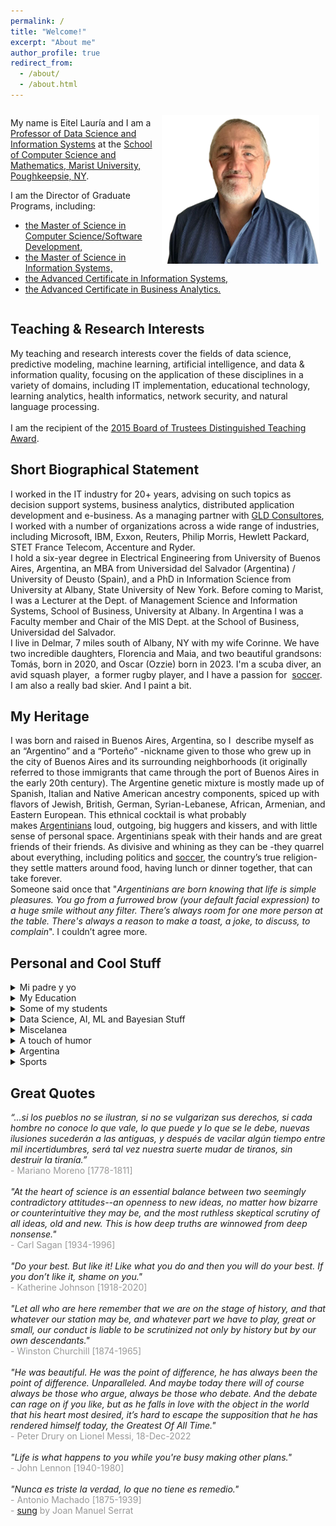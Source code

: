 ```yaml
---
permalink: /
title: "Welcome!"
excerpt: "About me"
author_profile: true
redirect_from: 
  - /about/
  - /about.html
---
```

<div style="display: flex; flex-wrap: wrap;">
  <div style="flex: 1;">
    <img src="/images/Yo-2022-06-17-13-33-18.png" alt="Eitel Lauría" style="width: 50%; float: right; max-width: 100%; height: auto; margin: 10px;"/>
    <p>
      My name is Eitel Lauría and I am a <a href="https://www.marist.edu/w/profiles/eitel-lauria">Professor of Data Science and Information Systems</a> at the  
      <a href="https://www.marist.edu/computer-science-math">School of Computer Science and Mathematics, Marist University, Poughkeepsie, NY</a>.
    </p>
    <p>
      I am the Director of Graduate Programs, including:
    </p>
    <ul>
      <li><a href="https://www.marist.edu/computer-science-math/graduate/ms/software-devel">the Master of Science in Computer Science/Software Development,</a></li>
      <li><a href="https://www.marist.edu/computer-science-math/msis">the Master of Science in Information Systems,</a></li>
      <li><a href="https://www.marist.edu/computer-science-math/graduate/info-systems/is-cert">the Advanced Certificate in Information Systems,</a></li>
      <li><a href="https://www.marist.edu/computer-science-math/graduate/business-analytics">the Advanced Certificate in Business Analytics.</a></li>
    </ul> 
  </div>
</div>

<h2>Teaching & Research Interests</h2>
My teaching and research interests cover the fields of data science, predictive modeling, machine learning, artificial intelligence, and data & information quality, focusing on the application of these disciplines in a variety of domains, including IT implementation, educational technology, learning analytics, health informatics, network security, and natural language processing.<br><br>
I am the recipient of the <a href="/BOTAward2015/">2015 Board of Trustees Distinguished Teaching Award</a>.

<h2>Short Biographical Statement</h2>
I worked in the IT industry for 20+ years, advising on such topics as decision support systems, business analytics, distributed application development and e-business. As a managing partner with <a href="https://www.gldconsultores.com/">GLD Consultores</a>, I worked with a number of organizations across a wide range of industries, including Microsoft, IBM, Exxon, Reuters, Philip Morris, Hewlett Packard, STET France Telecom, Accenture and Ryder.<br>
I hold a six-year degree in Electrical Engineering from University of Buenos Aires, Argentina, an MBA from Universidad del Salvador (Argentina) / University of Deusto (Spain), and a PhD in Information Science from University at Albany, State University of New York. Before coming to Marist, I was a Lecturer at the Dept. of Management Science and Information Systems, School of Business, University at Albany. In Argentina I was a Faculty member and Chair of the MIS Dept. at the School of Business, Universidad del Salvador.<br>
I live in Delmar, 7 miles south of Albany, NY with my wife Corinne. We have two incredible daughters, Florencia and Maia, and two beautiful grandsons: Tomás, born in 2020, and Oscar (Ozzie) born in 2023. I'm a scuba diver, an avid squash player,  a former rugby player, and I have a passion for  <a href="https://vimeo.com/782604490">soccer</a>. I am also a really bad skier. And I paint a bit.

<h2>My Heritage</h2>
I was born and raised in Buenos Aires, Argentina, so I  describe myself as an “Argentino” and a “Porteño” -nickname given to those who grew up in the city of Buenos Aires and its surrounding neighborhoods (it originally referred to those immigrants that came through the port of Buenos Aires in the early 20th century). The Argentine genetic mixture is mostly made up of Spanish, Italian and Native American ancestry components, spiced up with flavors of Jewish, British, German, Syrian-Lebanese, African, Armenian, and Eastern European. This ethnical cocktail is what probably makes <a href="https://www.therealargentina.com/argentinian-or-argentinean-decision-decisions">Argentinians</a> loud, outgoing, big huggers and kissers, and with little sense of personal space. Argentinians speak with their hands and are great friends of their friends. As divisive and whining as they can be -they quarrel about everything, including politics and <a href="https://vimeo.com/907844838">soccer</a>, the country’s true religion- they settle matters around food, having lunch or dinner together, that can take forever.<br> Someone said once that "<i>Argentinians are born knowing that life is simple pleasures. You go from a furrowed brow (your default facial expression) to a huge smile without any filter. There’s always room for one more person at the table. There's always a reason to make a toast, a joke, to discuss, to complain</i>". I couldn’t agree more.


<h2>Personal and Cool Stuff</h2>
<details><summary>Mi padre y yo</summary><blockquote>
  <a href="/el_ingeniero_y_yo/">Eitel Lauría by Eitel Lauría</a> 
   <!--  
  <a href="https://foxweb.marist.edu/users/jf4n/el_ingeniero_y_yo.htm">Eitel Lauría by Eitel Lauría</a>
  -->
</blockquote></details>
<details><summary>My Education</summary><blockquote>
  <ul>
 	<li>
    <a href="https://www.albany.edu/cehc/programs/phd-information-science">Inf. Science UAlbany</a>
  </li>
 	<li>
    <a href="https://omega0.xyz/omega8008/">Omega UAlbany</a>
  </li>
 	<li>
    <a href="http://www.usal.edu.ar/">Univ. del Salvador</a>
  </li>
 	<li>
    <a href="https://www.deusto.es/cs/Satellite/deusto/es/universidad-deusto">Universidad de Deusto</a>
  </li>
 	<li>
    <a href="http://www.fi.uba.ar/">UBA - Engineering</a>
  </li>
 	<li>
<a href="https://stalbans.esc.edu.ar/">St. Alban's College</a>
</li>
</ul>
</blockquote></details>
<details><summary>Some of my students</summary><blockquote>
<ul>
 	<li><a href="/gallery/">Photo Gallery</a></li>
</ul>
</blockquote></details>
<details><summary>Data Science, AI, ML and Bayesian Stuff</summary><blockquote>
  <ul>
 	<li>
<a href="https://www.kaggle.com/" target="_blank" >Kaggle</a>
</li>
 	<li>
<a href="https://ai.google/" target="_blank" >Google AI</a>
</li>
 	<li>
<a href="https://openai.com/" target="_blank" >Open AI</a>
</li>
 	<li>
<a href="https://foxweb.marist.edu/users/jf4n/PostPredIntervals.htm" target="_blank" >Simulating Posterior Pred Intervals</a>
</li>
 	<li>
<a href="https://foxweb.marist.edu/users/jf4n/LogBivariateLikelihood.htm" target="_blank" >Sampling by Markov Chain Monte Carlo</a>
</li>
 	<li>
<a href="https://playground.tensorflow.org/#activation=tanh&amp;batchSize=10&amp;dataset=circle&amp;regDataset=reg-plane&amp;learningRate=0.03&amp;regularizationRate=0&amp;noise=0&amp;networkShape=4,2&amp;seed=0.51381&amp;showTestData=false&amp;discretize=false&amp;percTrainData=50&amp;x=true&amp;y=true&amp;xTimesY=fals" target="_blank" >Neural net playground</a>
</li>
 	<li>
<a href="https://www.deeplearningbook.org/" target="_blank" >Deep Learning Book</a>
</li>
 	<li>
<a href="https://www.anaconda.com/" target="_blank" >Python Anaconda</a>
</li>
 	<li>
<a href="https://towardsdatascience.com/" target="_blank" >Towards Data Science</a>
</li>
 	<li>
<span lang="en-us"><a href="https://www.datavis.ca/gallery/" target="_blank" >Gallery of Data Visualization</a></span>
</li>
 	<li>
<a href="http://kdd.ics.uci.edu/" target="_blank" >UCI KDD Archive</a>
</li>
 	<li>
<a href="https://www.tensorflow.org/" target="_blank" >Tensorflow</a>
</li>
 	<li>
<a href="http://www.r-project.org/" target="_blank" >R (statistical computing)</a>
</li>
 	<li>
<span lang="en-us"><a href="http://www.mathworks.com/" target="_blank" >MATLAB site</a></span>
</li>
 	<li>
<a href="https://www.ibm.com/products/spss-modeler" target="_blank" >IBM SPSS Modeler</a>
</li>
 	<li>
<span lang="en-us"><a href="http://research.microsoft.com/" target="_blank" >Microsoft Research</a></span>
</li>
 	<li>
<a href="https://pytorch.org/" target="_blank" >Pytorch</a>
</li>
 	<li>
<a href="https://lightning.ai/pages/open-source/" target="_blank" >(Pytorch) Lightning</a>
</li>
 	<li>
<a href="https://www.ibm.com/watson#watsonxai" target="_blank" >IBM Watsonx</a>
</li>
 	<li>
<span lang="en-us"><a href="http://www.norsys.com/" target="_blank" >Norsys' Netica</a></span>
</li>
 	<li>
<a href="https://www.kdnuggets.com/" target="_blank" >KDD nuggets</a>
</li>
 	<li>
<a href="https://keras.io/" target="_blank" >Keras</a>
</li>
 	<li>
<a href="http://news.mit.edu/topic/machine-learning" target="_blank" >MIT news - Machine Learning</a>
</li>
 	<li>
<a href="https://machinelearningmastery.com/" target="_blank" >Machine Learning Mastery</a>
</li>
 	<li>
<a href="http://work.caltech.edu/telecourse.html" target="_blank" >Learning From data</a> (Yaser Abu-Mostafa)
</li>
 	<li><a href="https://scikit-learn.org/stable/" target="_blank" >Scikit-Learn</a></li>
</ul>
</blockquote></details>
<details><summary>Miscelanea</summary><blockquote>
<ul>
 	<li>
<a href="/unbeliever/">Unbeliever's Quest</a>    
</li>
 	<li>
<a href="https://youtu.be/ipRvjS7q1DI" target="_blank" >Richard Feynman: Can Machines Think?</a>
</li>
 	<li>
<a href="http://www.bigear.org/vol1no2/sagan.htm" target="_blank" >SETI, by Carl Sagan</a>
</li>
 	<li>
<a href="http://setiathome.ssl.berkeley.edu/" target="_blank" >SETI<span lang="en-us">@home</span></a>
</li>
 	<li>
<a href="http://www.skeptic.com/" target="_blank"  name="top">The Skeptics Society</a><a href="https://www.youtube.com/watch?v=wupToqz1e2g" target="_blank"  name="top"></a>
</li>
 	<li>
<a href="https://www.wnycstudios.org/podcasts/radiolab/articles/best-medicine">Staph Retreat (Radio Lab)</a>
</li>
 	<li>
<a href="https://www.youtube.com/watch?v=wupToqz1e2g" target="_blank"  name="top">Pale Blue Dot</a>
</li>
 	<li>
<span lang="en-us"><a href="http://www.winstonchurchill.org/" target="_blank" >Churchill, person of the century</a></span>
</li>
 	<li>
<span lang="en-us"><a href="https://escapepod.org/2009/04/10/ep194-exhalation/" target="_blank" >Exhalation (Ted Chiang)</a></span>
</li>
 	<li>
<a href="https://youtu.be/HrDasvAgEPY" target="_blank" >Serrat:  Si la Muerte Pisa Mi Huerto</a>
</li>
 	<li>
<a href="http://www.caveofmagic.com/pickcrd2.htm" target="_blank" >A bit of magic</a>
</li>
 	<li>
<a href="https://electricsheep.org/">Electric Sheep</a>
</li>
 	<li>
<a href="https://www.distributed.net/Main_Page">Distributed.net</a>
</li>
 	<li>
<a href="https://www.worldcommunitygrid.org/">World Community Grid</a>          
<!-- <a href="/el_inge_y_yo/">World Community Grid</a>  -->         
</li>
 	<li>
<a href="http://www.helenshulman.com/">Helen Shulman's paintings</a>
</li>
</ul>
</blockquote></details>
<details><summary>A touch of humor</summary><blockquote>
<ul>
 	<li>
<a href="https://www.smart-jokes.org/two-cows-economics-explained.html" target="_blank" >Two Cows </a>
</li>
 	<li>
<span lang="en-us"><a href="https://www.smart-jokes.org/god-tenure-university.html" target="_blank" >Why God was never granted tenure</a></span>
</li>
 	<li>
<a href="https://kubik.org/lighter/yzerok.htm" name="top">The Y zero K problem</a>
</li>
 	<li>
<a href="http://churchofgoogle.org/" target="_blank" >The Reformed Church of Google</a>
</li>
 	<li>
<a href="https://www.smart-jokes.org/how-it-projects-really-work.html" target="_blank" >IT projects &amp; tree swings</a>
</li>
 	<li>
<a href="https://xkcd.com/" target="_blank" >xkcd</a>
</li>
</ul>
</blockquote></details>
<details><summary>Argentina</summary><blockquote>
<ul>
 	<li>
<a href="https://bcn.gob.ar/uploads/BasesAlberdi.pdf" target="_blank" >Las Bases de Alberdi (in Spanish)</a>
</li>
 	<li>
<a href="http://en.wikipedia.org/wiki/Jos%C3%A9_de_San_Mart%C3%ADn" target="_blank" >José de San Martín</a>
</li>
 	<li>
<a href="http://es.wikipedia.org/wiki/Mariano_Moreno" target="_blank" >Mariano Moreno (in Spanish)</a>
</li>
 	<li>
<a href="https://www.youtube.com/watch?v=Aa_N71VXQnM" target="_blank" >Mi Buenos Aires querido  (Gardel)</a>
</li>
 	<li>
<a href="https://www.nationalgeographic.com/travel/destinations/south-america/argentina/local-guide-buenos-aires/" target="_blank" >A local's guide to Buenos Aires</a>
</li>
 	<li>
<span style="color: #626262;"><a href="https://www.poetryfoundation.org/poets/jorge-luis-borges">Jorge Luis Borges</a> </span>
</li>
 	<li>
<span style="color: #626262;"><a href="http://www.youtube.com/watch?v=QCmP4bEJfOg&amp;feature=related">Adios Nonino (Astor Piazzola)</a></span>
</li>
 	<li>
<a href="http://en.wikipedia.org/wiki/Les_Luthiers" target="_blank" >Les Luthiers </a>
</li>
 	<li>
<a href="https://www.youtube.com/watch?v=l5fVzdOgBxM" target="_blank" >Añoralgias (Les Luthiers)</a>
</li>
 	<li>
<a href="http://www.mongabay.com/ice_01.htm" target="_blank" >The Perito Moreno Glacier</a>
</li>
 	<li>
<a href="https://travel.usnews.com/Argentine_Patagonia/" target="_blank" >Patagonia Argentina</a>
</li>
 	<li>
<a href="https://www.iesabroad.org/study-abroad/blogs/mho10caseedu/iguazu-falls-why-another-waterfall-will-never-impress-me-again?gclid=CjwKCAjwgviIBhBkEiwA10D2j3XbeFza-qCuvOYqhAMv9q0XChsyJIxoTyqOsDLVEVm5ODMs3oixyBoCqikQAvD_BwE#sthash.tZolsZBS.dpbs" target="_blank" >Iguazu Falls</a>
</li>
 	<li>
<a href="https://vamospanish.com/discover/yerba-mate-ultimate-guide/" target="_blank" >El  Mate</a>
</li>
 	<li>
<a href="https://blog.winesofargentina.com/" target="_blank" >Wines of Argentina</a>
</li>
 	<li>
<a href="http://www.luigibosca.com.ar/" target="_blank" >Luigi Bosca (great wine!)</a>
</li>
 	<li><a href="https://vimeo.com/911734840" target="_blank" >Muchachos (trailer). Worth watching...</a></li>
</ul>
</blockquote></details>
<details><summary>Sports</summary><blockquote>
<ul>
 	<li>
<a href="http://www.clubsanalbano.com/">Club San Albano</a>
</li>
 	<li>
<a href="https://lapaginamillonaria.com/">River Plate </a>
</li>
 	<li>
<a href="https://www.fcbarcelona.com/en/">Barcelona FC</a>
</li>
 	<li>
<a href="https://www.youtube.com/watch?v=4vashrNoXTE" target="_blank" >Maradona: Live is Life</a>
</li>
 	<li>
<a href="https://youtu.be/4u6935V-wzk">Where is Messi ?</a>
</li>
 	<li>
<a href="https://www.youtube.com/watch?v=RM0ql8360J4" target="_blank" >Messi- Impossible Talent</a>
</li>
 	<li>
<a href="https://www.youtube.com/watch?v=AJUhzQEPCvE" target="_blank" >Manu Ginobili</a>
</li>
 	<li>
<span style="color: #626262;"><a href="https://youtu.be/PbNIfxcuGWU" target="_blank" >Best goal <u>EVER</u> </a></span>
</li>
 	<li>
<a href="https://youtu.be/cAehMNYw0ig" target="_blank" >Messi copycatting Maradona</a>
</li>
 	<li>
<a href="http://www.clubsanalbano.com/" target="_blank" >Club San Albano</a>
</li>
 	<li>
<a href="http://www.uar.com.ar/" target="_blank" >Argentine Rugby Union (UAR)</a>
</li>
 	<li>
<a href="http://www.youtube.com/watch?v=ogXWpBG-NjI" target="_blank" >Los Pumas - Tribute</a>
</li>
 	<li>
<a href="https://www.youtube.com/watch?v=tdMCAV6Yd0Y" target="_blank" >All Blacks' Haka </a>
</li>
 	<li>
<a href="https://www.planetrugby.com/" target="_blank" >Planet Rugby</a>
</li>
 	<li>
<a href="http://www.rugbytime.com/" target="_blank" >Rugby Time</a>
</li>
 	<li>
<a href="http://www.mikeball.com/" target="_blank" ><span lang="es-ar">Mike Ball </span>(Aussie Diving)</a>
</li>
 	<li>
<a href="http://www.seadivers.com.br/" target="_blank" >Sea Divers (SC, Brazil)</a>
</li>
 	<li>
<a href="http://www.stuartcove.com/" target="_blank" >Stuart Cove's Shark Diving</a>
</li>
 	<li>
<a href="http://www.diveparadise.com/" target="_blank" >Dive Paradise (Cozumel)</a>
</li>
 	<li>
<a href="https://psaworldtour.com/" target="_blank" >Professional Squash Association</a>
</li>
 	<li>
<a href="https://www.youtube.com/user/psasquashtv">PSA SquashTV</a>
</li>
 	<li>
<a href="https://www.youtube.com/watch?v=sSvzNWQQl90" target="_blank" >White vs Gaultier</a>
</li>
 	<li>
<a href="https://www.youtube.com/playlist?list=PLC8lS6EGQ-Q50fsZXQyunY_ZVRfUCvvba" target="_blank" >My SCUBA diving video clips</a>
</li>
</ul>
</blockquote></details>


<h2>Great Quotes</h2>
<div>
    <i>“...si los pueblos no se ilustran, si no se vulgarizan sus derechos, si cada hombre no conoce lo que vale, lo que puede y lo que se le debe, nuevas ilusiones sucederán a las antiguas, y después de vacilar algún tiempo entre mil incertidumbres, será tal vez nuestra suerte mudar de tiranos, sin destruir la tiranía.”</i><br>
    <div style="color: #999999; text-align:left;">- Mariano Moreno [1778-1811]</div>
</div>
<br>
<div>
    <i>"At the heart of science is an essential balance between two seemingly contradictory attitudes--an openness to new ideas, no matter how bizarre or counterintuitive they may be, and the most ruthless skeptical scrutiny of all ideas, old and new. This is how deep truths are winnowed from deep nonsense."</i><br>
    <div style="color: #999999; text-align: left;">- Carl Sagan [1934-1996]</div>
</div>
<br>
<div>
    <i>"Do your best. But like it! Like what you do and then you will do your best. If you don’t like it, shame on you."</i><br>
    <div style="color: #999999; text-align: left;">- Katherine Johnson [1918-2020]</div>
</div>
<br>
<div>
    <i>"Let all who are here remember that we are on the stage of history, and that whatever our station may be, and whatever part we have to play, great or small, our conduct is liable to be scrutinized not only by history but by our own descendants."</i><br>
    <div style="color: #999999; text-align: left;">- Winston Churchill [1874-1965]</div>
</div>
<br>
<div>
    <i>"He was beautiful. He was the point of difference, he has always been the point of difference. Unparalleled. And maybe today there will of course always be those who argue, always be those who debate. And the debate can rage on if you like, but as he falls in love with the object in the world that his heart most desired, it’s hard to escape the supposition that he has rendered himself today, the Greatest Of All Time."</i><br>
    <div style="color: #999999; text-align: left;">- Peter Drury on Lionel Messi, 18-Dec-2022</div>
</div>
<br>
<div>
    <i>"Life is what happens to you while you're busy making other plans."</i><br>
    <div style="color: #999999; text-align: left;">- John Lennon [1940-1980]</div>
</div>
<br>
<div>
    <i>"Nunca es triste la verdad, lo que no tiene es remedio."</i><br>
    <div style="color: #999999; text-align: left;">- Antonio Machado [1875-1939]<br>- <a href="https://youtu.be/h8cJDuxoQM0">sung</a> by Joan Manuel Serrat</div>
</div>
